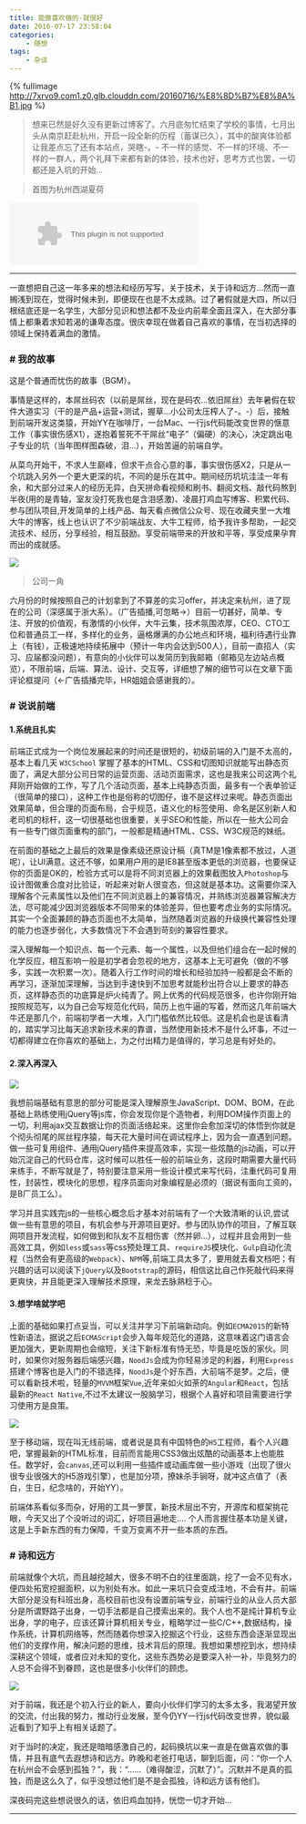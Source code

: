 ```yaml
---
title: 能做喜欢做的-就很好
date: 2016-07-17 23:58:04
categories:
    - 随想
tags:
    - 杂谈
---
```


{% fullimage http://7xrvo9.com1.z0.glb.clouddn.com/20160716/%E8%8D%B7%E8%8A%B1.jpg %}

<blockquote class = "blockquote-center">想来已然是好久没有更新过博客了。六月底匆忙结束了学校的事情，七月出头从南京赶赴杭州，开启一段全新的历程（蓄谋已久），其中的酸爽体验都让我差点忘了还有本站点，哭瞎-。- 不一样的感觉、不一样的环境、不一样的一群人，两个礼拜下来都有新的体验，技术也好，思考方式也罢，一切都还是入坑的开始...</blockquote>

<!--more-->
>首图为杭州西湖夏荷

<embed src="http://music.163.com/style/swf/widget.swf?sid=405677015&type=0&auto=0&width=310&height=90" width="330" height="110"  allowNetworking="all"></embed>

---

一直想把自己这一年多来的想法和经历写写，关于技术，关于诗和远方...然而一直搁浅到现在，觉得时候未到，即便现在也是不太成熟。过了暑假就是大四，所以归根结底还是一名学生，大部分见识和想法都不及业内前辈全面且深入，在大部分事情上都秉着求知若渴的谦卑态度。很庆幸现在做着自己喜欢的事情，在当初选择的领域上保持着满血的激情。

### # 我的故事

这是个普通而忧伤的故事（BGM）。

事情是这样的，本屌丝码农（以前是屌丝，现在是码农...依旧屌丝）去年暑假在软件大道实习（干的是产品+运营+测试，握草...小公司太压榨人了-。-）后，接触到前端开发这类猿，开始YY在咖啡厅，一台Mac、一行js代码能改变世界的惬意工作（事实很伤感X1），遂抱着誓死不干屌丝“电子”（偏硬）的决心，决定跳出电子专业的坑（当年图样图森破，泪...），开始苦逼的前端自学。

从菜鸟开始干，不求人生巅峰，但求干点合心意的事，事实很伤感X2，只是从一个坑跳入另外一个更大更深的坑，不同的是乐在其中。期间经历坑坑洼洼一年有余，和大部分过来人的经历无异，白天拼命看视频和刷书、翻阅文档、敲代码熬到半夜(用的是青轴，室友没打死我也是含泪感激)、凌晨打鸡血写博客、积累代码、参与团队项目,开发简单的上线产品、每天看点微信公众号、现在收藏夹里一大堆大牛的博客，线上也认识了不少前端战友、大牛工程师，给予我许多帮助，一起交流技术、经历，分享经验，相互鼓励。享受前端带来的开放和平等，享受成果孕育而出的成就感。


![](http://7xrvo9.com1.z0.glb.clouddn.com/20160716/%E5%85%AC%E5%8F%B8.jpg)
>公司一角


六月份的时候按照自己的计划拿到了不算差的实习offer，并决定来杭州，进了现在的公司（深感属于浙大系）。（广告插播,可忽略->）目前一切甚好，简单、专注、开放的价值观，有激情的小伙伴，大牛云集，技术氛围浓厚，CEO、CTO工位和普通员工一样，多样化的业务，逼格爆满的办公地点和环境，福利待遇行业靠上（有钱），正极速地持续拓展中（预计一年内会达到500人），目前一直招人（实习、应届都没问题），有意向的小伙伴可以发简历到我邮箱（邮箱见左边站点概览），不限前端，后端、算法、设计、交互等，详细想了解的细节可以在文章下面评论框提问（<-广告插播完毕，HR姐姐会感谢我的）。

### # 说说前端

#### 1.系统且扎实

前端正式成为一个岗位发展起来的时间还是很短的，初级前端的入门是不太高的，基本上看几天 `W3CSchool` 掌握了基本的HTML、CSS和切图知识就能写出静态页面了，满足大部分公司日常的运营页面、活动页面需求，这也是我来公司这两个礼拜刚开始做的工作，写了几个活动页面，基本上纯静态页面，最多有一个表单验证（很简单的接口），这种工作也是俗称的切图仔，谁不是这样过来呢。静态页面出效果简单，但合理的页面布局，合乎规范，语义化的标签使用、命名是区别新人和老司机的标杆，这一切很基础也很重要，关乎SEO和性能，所以在一些大公司会有一些专门做页面重构的部门，一般都是精通HTML、CSS、W3C规范的妹纸。

在前面的基础之上最后的效果是像素级还原设计稿（真TM是1像素都不放过，人道呢），让UI满意。这还不够，如果用户用的是IE8甚至版本更低的浏览器，也要保证你的页面是OK的，检验方式可以是将不同浏览器上的效果截图放入`Photoshop`与设计图做重合度对比验证，听起来对新人很变态，但这就是基本功。这需要你深入理解各个元素属性以及他们在不同浏览器上的兼容情况，并熟练浏览器兼容解决方法，尽可能减少因浏览器版本不同带来的体验差异，但也要考虑业务的实际情况。其实一个全面兼顾的静态页面也不太简单，当然随着浏览器的升级换代兼容性处理的能力也逐步弱化，大多数情况下不会遇到苛刻的兼容性要求。

深入理解每一个知识点、每一个元素、每一个属性，以及但他们组合在一起时候的化学反应，相互影响一般是初学者会忽视的地方，这基本上无可避免（做的不够多，实践一次积累一次）。随着入行工作时间的增长和经验加持一般都是会不断的再学习，逐渐加深理解，当达到手速快到不加思考就能秒出符合以上要求的静态页，这样静态页的功底算是炉火纯青了。网上优秀的代码规范很多，也许你刚开始按照规范写，以为自己会写规范化代码，简历上也牛逼的写着，然而这几年前端大牛还是那几个，前端初学者一大堆，入门门槛依然比较低。这是机会也是该看清的，踏实学习比每天追求新技术来的靠谱，当然使用新技术不是什么坏事，不过一切都得建立在你喜欢的基础上，为之付出精力是值得的，学习总是有好处的。

#### 2.深入再深入

![](http://7xrvo9.com1.z0.glb.clouddn.com/20160716/post-bg-js-version.jpg)

我想前端基础有意思的部分可能是深入理解原生JavaScript、DOM、BOM，在此基础上熟练使用jQuery等js库，你会发现你是个造物者，利用DOM操作页面上的一切，利用ajax交互数据让你的页面活络起来。这里你会愈加深切的体悟到你就是个彻头彻尾的屌丝程序猿，每天花大量时间在调试程序上，因为会一直遇到问题。做一些可复用组件、通用jQuery插件来提高效率，实现一些炫酷的js动画，可以开始沉淀自己的代码仓库，这时候可以胜任一般的前端业务，这段时期需要大量代码来练手，不断写就是了，特别要注意采用一些设计模式来写代码，注重代码可复用性，封装性，模块化的思想，程序员面向对象编程是必须的（据说有面向工资的，是B厂员工么）。

学习并且实践完js的一些核心概念后才基本对前端有了一个大致清晰的认识,尝试做一些有意思的项目，有机会参与开源项目更好。参与团队协作的项目，了解互联网项目开发流程，如何做到和队友不互相伤害（然并卵...），过程并且会用到一些高效工具，例如`less`或`sass`等css预处理工具、`requireJS`模块化、`Gulp`自动化流程（当然会有更高级的`Webpack`）、`NPM`等,前端工具太多了，要用就去看文档吧；有兴趣的话可以阅读下`jQuery`以及`Bootstrap`的源码，相信这比自己作死敲代码来得更爽快，并且能更深入理解技术原理，来龙去脉熟稔于心。

#### 3.想学啥就学吧

上面的基础如果打点妥当，可以关注并学习下前端新动向。例如`ECMA2015`的新特性新语法，据说之后`ECMAScript`会步入每年规范化的道路，这意味着这门语言会更加强大，更新周期也会缩短，关注下新标准有恃无恐，毕竟是吃饭的家伙。同时，如果你对服务器后端感兴趣，`NoodJs`会成为你轻易涉足的利器，利用`Express`搭建个博客也是入门的不错选择，`NoodJs`是个好东西，大前端不是梦。之后，便可以看新技术啦，轻量的`MVVM`框架`Vue`,近年来如火如荼的`Angular`和`React`，包括最新的`React Native`,不过不太建议一股脑学习，根据个人喜好和项目需要进行学习使用方是良策。

![](http://7xrvo9.com1.z0.glb.clouddn.com/20160527/post-bg-re-vs-ng2.jpg)

至于移动端，现在叫无线前端，或者说是具有中国特色的`H5`工程师，看个人兴趣吧，掌握最新的HTML标准，目前而言能用CSS3做出炫酷的动画基本上也能胜任。数学好，会`canvas`,还可以利用一些插件或动画库做一些小游戏（出现了很火很专业很强大的H5游戏引擎），也是加分项，撩妹杀手锏呀，就冲这点值了（表白，生日，纪念啥的，开始YY）。

前端体系看似多而杂，好用的工具一箩筐，新技术层出不穷，开源库和框架挑花眼，今天又出了个没听过的词汇，好项目遍地走.... 个人而言握住基本功是关键，这是上手新东西的有力保障，千变万变离不开一些本质的东西。

### # 诗和远方


前端就像个大坑，而且越挖越大，很多不明不白的往里面跳，挖了一会不见有水，便四处拓宽挖掘面积，以为别处有水。如此一来坑只会变成洼地，不会有井。前端大部分是没有科班出身，高校目前也没有设置前端专业，前端行业的从业人员大部分是所谓野路子出身，一切手法都是自己摸索出来的。我个人也不是纯计算机专业出身，学的电子，应该还算计算机相关专业，粗略学过一些C/C++,数据结构，操作系统，计算机网络等，然而随着你想深入挖掘这个行业，这些东西会逐渐显现出他们的支撑作用，解决问题的思维，技术背后的原理。我想如果想挖到水，想持续深耕这个领域，或者应对未知的变化，这些东西势必是要深入补一补，毕竟努力的人总不会得不到眷顾，这也是很多小伙伴们的顾虑。

![](http://7xrvo9.com1.z0.glb.clouddn.com/20160716/wallhaven-216757.jpg)

对于前端，我还是个初入行业的新人，要向小伙伴们学习的太多太多，我渴望开放的交流，付出我的努力，推动行业发展，至今仍YY一行js代码改变世界，貌似最近看到了知乎上有相关话题了。

对于当时的决定，我还是暗暗感激自己的，起码换坑以来一直是在做喜欢做的事情，并且有底气去遐想诗和远方。昨晚和老爸打电话，聊到后面，问：“你一个人在杭州会不会感到孤独？”，我：“......（难得酸涩，沉默了）”。沉默并不是真的孤独，而是这么久了，似乎没想过他们是不是会孤独，诗和远方该有他们。

深夜码完这些想说很久的话，依旧鸡血加持，恍惚一切才开始...

---
